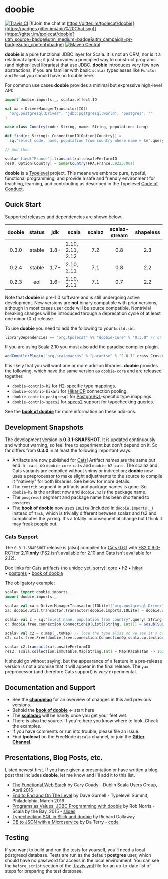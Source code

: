 # doobie

[![Travis CI](https://travis-ci.org/tpolecat/doobie.svg?branch=master)](https://travis-ci.org/tpolecat/doobie)
[![Join the chat at https://gitter.im/tpolecat/doobie](https://badges.gitter.im/Join%20Chat.svg)](https://gitter.im/tpolecat/doobie?utm_source=badge&utm_medium=badge&utm_campaign=pr-badge&utm_content=badge)
[![Maven Central](https://img.shields.io/maven-central/v/org.tpolecat/doobie-core_2.11.svg)](https://maven-badges.herokuapp.com/maven-central/org.tpolecat/doobie-core_2.11)

**doobie** is a pure functional JDBC layer for Scala. It is not an ORM, nor is it a relational algebra; it just provides a principled way to construct programs (and higher-level libraries) that use JDBC. **doobie** introduces very few new abstractions; if you are familiar with basic `scalaz` typeclasses like `Functor` and `Monad` you should have no trouble here.

For common use cases **doobie** provides a minimal but expressive high-level API:

```scala
import doobie.imports._, scalaz.effect.IO

val xa = DriverManagerTransactor[IO](
  "org.postgresql.Driver", "jdbc:postgresql:world", "postgres", ""
)

case class Country(code: String, name: String, population: Long)

def find(n: String): ConnectionIO[Option[Country]] = 
  sql"select code, name, population from country where name = $n".query[Country].option

// And then

scala> find("France").transact(xa).unsafePerformIO
res0: Option[Country] = Some(Country(FRA,France,59225700))
```

**doobie** is a [Typelevel](http://typelevel.org/) project. This means we embrace pure, typeful, functional programming, and provide a safe and friendly environment for teaching, learning, and contributing as described in the Typelevel [Code of Conduct](http://typelevel.org/conduct.html).

## Quick Start

Supported releases and dependencies are shown below.

| doobie | status |  jdk | scala            | scalaz | scalaz-stream | shapeless |
|:------:|:------:|:----:|------------------|:------:|:-------------:|:---------:|
|  0.3.0 | stable | 1.8+ | 2.10, 2.11, 2.12 |   7.2  |      0.8      |    2.3    |
|  0.2.4 | stable | 1.7+ | 2.10, 2.11       |   7.1  |      0.8      |    2.2    |
|  0.2.3 |   eol  | 1.6+ | 2.10, 2.11       |   7.1  |      0.7      |    2.2    |

Note that **doobie** is pre-1.0 software and is still undergoing active development. New versions are **not** binary compatible with prior versions, although in most cases user code will be source compatible. Nontrivial breaking changes will be introduced through a deprecation cycle of at least one minor (0.x) release.

To use **doobie** you need to add the following to your `build.sbt`.

```scala
libraryDependencies += "org.tpolecat" %% "doobie-core" % "0.3.0" // or any supported release above
```

If you are using Scala 2.10 you must also add the paradise compiler plugin.

```scala
addCompilerPlugin("org.scalamacros" % "paradise" % "2.0.1" cross CrossVersion.full)
```

It is likely that you will want one or more add-on libraries. **doobie** provides the following, which have the same version as `doobie-core` and are released together.

* `doobie-contrib-h2` for [H2](http://www.h2database.com/html/main.html)-specific type mappings.
* `doobie-contrib-hikari` for [HikariCP](https://github.com/brettwooldridge/HikariCP) connection pooling.
* `doobie-contrib-postgresql` for [PostgreSQL](http://postgresql.org)-specific type mappings.
* `doobie-contrib-specs2` for [specs2](http://etorreborre.github.io/specs2/) support for typechecking queries.

See the [**book of doobie**](http://tpolecat.github.io/doobie-0.3.0/00-index.html) for more information on these add-ons.

## Development Snapshots

The development version is **0.3.1-SNAPSHOT**. It is updated continuously and without warning, so feel free to experiment but don't depend on it. So far differs from **0.3.0** in at least the following important ways:

- Artifacts are now published for [Cats](http://typelevel.org/cats/)! Artifact names are the same but end in `-cats`, so `doobie-core-cats` and `doobie-h2-cats`. The scalaz and Cats variants are compiled without shims or indirection; **doobie** now uses a preprocessor to make slight adjustments to the source to compile it "natively" for both libraries. See below for more details.
- The `contrib` segment in artifacts and package names is gone. So `doobie-h2` is the artifact now and `doobie.h2` is the package name.
- The `posgresql` segment and package name has been shortened to `postgres`.
- The **book of doobie** now uses `IOLite` (included in `doobie.imports._`) instead of `Task`, which is trivially different between scalaz and fs2 and complicates the yaxing. It's a totally inconsequential change but I think it may freak people out. 

### Cats Support

The `0.3.1-SNAPSHOT` release is [also] compiled for [Cats 0.6.1](http://typelevel.org/cats/) with [FS2 0.9.0-RC1](https://github.com/functional-streams-for-scala/fs2) for **2.11 only** (FS2 isn't available for 2.10 and Cats isn't available for 2.12).

Doc links for Cats artifacts (no unidoc yet, sorry):
[core](https://oss.sonatype.org/service/local/repositories/snapshots/archive/org/tpolecat/doobie-core_2.11/0.3.1-SNAPSHOT/doobie-core_2.11-0.3.1-SNAPSHOT-javadoc.jar/!/index.html)
• [h2](https://oss.sonatype.org/service/local/repositories/snapshots/archive/org/tpolecat/doobie-h2_2.11/0.3.1-SNAPSHOT/doobie-h2_2.11-0.3.1-SNAPSHOT-javadoc.jar/!/index.html)
• [hikari](https://oss.sonatype.org/service/local/repositories/snapshots/archive/org/tpolecat/doobie-hikari_2.11/0.3.1-SNAPSHOT/doobie-hikari_2.11-0.3.1-SNAPSHOT-javadoc.jar/!/index.html)
• [postgres](https://oss.sonatype.org/service/local/repositories/snapshots/archive/org/tpolecat/doobie-postgres_2.11/0.3.1-SNAPSHOT/doobie-postgres_2.11-0.3.1-SNAPSHOT-javadoc.jar/!/index.html)
• [book of doobie](https://oss.sonatype.org)

The obligatory example:

```scala
scala> import doobie.imports._
import doobie.imports._

scala> val xa = DriverManagerTransactor[IOLite]("org.postgresql.Driver", "jdbc:postgresql:world", "postgres", "")
xa: doobie.util.transactor.Transactor[doobie.imports.IOLite] = doobie.util.transactor$DriverManagerTransactor$$anon$2@9ab5c78

scala> val c = sql"select name, population from country".query[(String, Int)].list
c: doobie.free.connection.ConnectionIO[List[(String, Int)]] = Gosub(Suspend(PrepareStatement4(select name, population from country)),<function1>)

scala> val c2 = c.map(_.toMap) // lose the type alias so we see it's cats.free.Free!
c2: cats.free.Free[doobie.free.connection.ConnectionOp,scala.collection.immutable.Map[String,Int]] = Gosub(Gosub(Suspend(PrepareStatement4(select name, population from country)),<function1>),<function1>)

scala> c2.transact(xa).unsafePerformIO
res2: scala.collection.immutable.Map[String,Int] = Map(Kazakstan -> 16223000, Gibraltar -> 25000, Haiti -> 8222000, Grenada -> 94000, Vanuatu -> 190000, Iraq -> 23115000, Poland -> 38653600, East Timor -> 885000, Saint Helena -> 6000, Montserrat -> 11000, Martinique -> 395000, Jordan -> 5083000, Gabon -> 1226000, Netherlands Antilles -> 217000, United States Minor Outlying Islands -> 0, Philippines -> 75967000, Somalia -> 10097000, Madagascar -> 15942000, Andorra -> 78000, Falkland Islands -> 2000, Algeria -> 31471000, Liechtenstein -> 32300, Norfolk Island -> 2000, Yugoslavia -> 10640000, Kiribati -> 83000, Angola -> 12878000, Croatia -> 4473000, Luxembourg -> 435700, Lebanon -> 3282000, United States -> 278357000, Greece -> 10545700, Eritrea -> 3850000, Bhuta...
```

It should go without saying, but the appearance of a feature in a pre-release version is not a promise that it will appear in the final release. The `yax` preprocessor (and therefore Cats support) is *very* experimental.


## Documentation and Support

- See the [**changelog**](https://github.com/tpolecat/doobie/blob/series/0.3.x/CHANGELOG.md#0.3.0) for an overview of changes in this and previous versions.
- Behold the [**book of doobie**](http://tpolecat.github.io/doobie-0.3.0/00-index.html) ← start here
- The [**scaladoc**](http://tpolecat.github.io/doc/doobie/0.3.0/api/index.html) will be handy once you get your feet wet.
- There is also the source. If you're here you know where to look. Check the examples.
- If you have comments or run into trouble, please file an issue.
- Find **tpolecat** on the FreeNode `#scala` channel, or join the [**Gitter Channel**](https://gitter.im/tpolecat/doobie).

## Presentations, Blog Posts, etc.

Listed newest first. If you have given a presentation or have written a blog post that includes **doobie**, let me know and I'll add it to this list.

- [The Functional Web Stack](https://t.co/rYH42gs2AU) by Gary Coady - Dublin Scala Users Group, April 2016
- [End to End and On The Level](https://www.youtube.com/watch?v=lMW_yMkxX4Q&list=PL_5uJkfWNxdkQd7FbN1whrTOsJPMgHgLg&index=2) by Dave Gurnell - Typelevel Summit, Philadelphia, March 2016
- [Programs as Values: JDBC Programming with doobie](https://www.youtube.com/watch?v=M5MF6M7FHPo) by Rob Norris - Scala by the Bay, 2015 - [slides](http://tpolecat.github.io/assets/sbtb-slides.pdf)
- [Typechecking SQL in Slick and doobie](http://underscore.io/blog/posts/2015/05/28/typechecking-sql.html) by Richard Dallaway
- [DB to JSON with a Microservice](http://da_terry.bitbucket.org/slides/presentation-scalasyd-functional-jdbc-http/#/) by Da Terry - [code](https://bitbucket.org/da_terry/scalasyd-doobie-http4s)

## Testing

If you want to build and run the tests for yourself, you'll need a local postgresql database. Tests are run as the default **postgres** user, which should have no password for access in the local environment. You can see the `before_script` section of the [.travis.yml](./.travis.yml) file for an up-to-date list of steps for preparing the test database.
